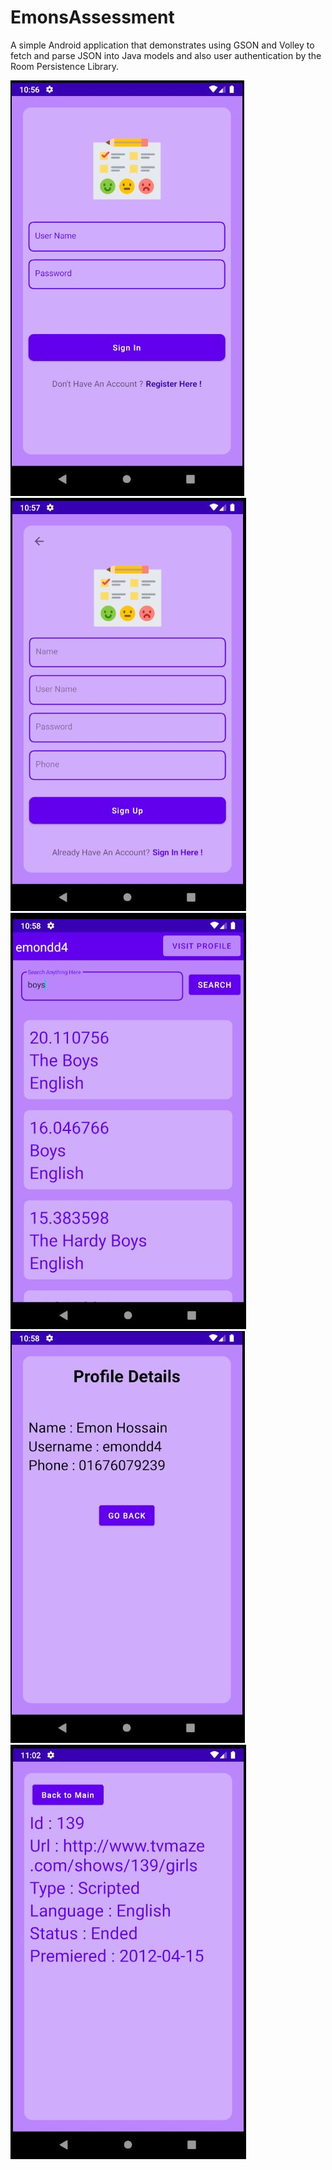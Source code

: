 # EmonsAssessment

A simple Android application that demonstrates using GSON and Volley to fetch and parse JSON into Java models and also user authentication by the Room Persistence Library.

![](app/release/1.JPG)
![](app/release/2.JPG)
![](app/release/3.JPG)
![](app/release/4.JPG)
![](app/release/5.JPG)
